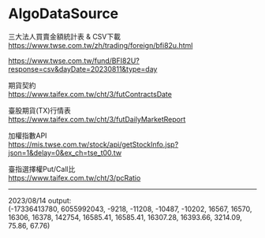 # AlgoDataSource

三大法人買賣金額統計表 & CSV下載<br>
https://www.twse.com.tw/zh/trading/foreign/bfi82u.html

https://www.twse.com.tw/fund/BFI82U?response=csv&dayDate=20230811&type=day

期貨契約<br>
https://www.taifex.com.tw/cht/3/futContractsDate

臺股期貨(TX)行情表<br>
https://www.taifex.com.tw/cht/3/futDailyMarketReport

加權指數API<br>
https://mis.twse.com.tw/stock/api/getStockInfo.jsp?json=1&delay=0&ex_ch=tse_t00.tw

臺指選擇權Put/Call比<br>
https://www.taifex.com.tw/cht/3/pcRatio

___
2023/08/14 output:<br>
(-17336413780, 6055992043, -9218, -11208, -10487, -10202, 16567, 16570, 16306, 16378, 142754, 16585.41, 16585.41, 16307.28, 16393.66, 3214.09, 75.86, 67.76)
